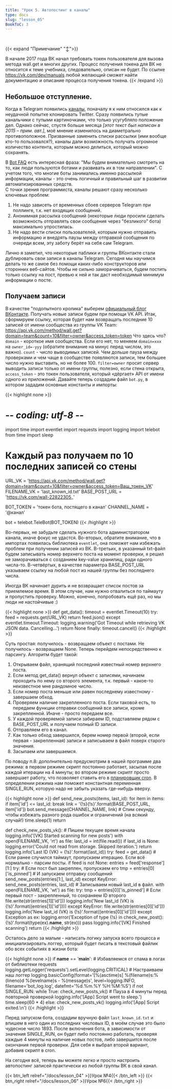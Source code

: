 ```yaml
---
title: "Урок 5. Автопостинг в каналы"
type: docs
slug: "lesson_05"
BookToC: 3
---
```

⁠

{{< expand "Примечание" "↕">}}

В начале 2017 года ВК начал требовать токен пользователя для вызова метода wall.get и многих других. Процесс получения токена для ВК не относится к теме учебника, следовательно, описан не будет. По ссылке https://vk.com/dev/manuals любой желающий сможет найти документацию и описание процесса получения токена.
{{< /expand >}}

## Небольшое отступление.  
Когда в Telegram появились [каналы](https://telegram.org/blog/channels), поначалу я к ним относился как к неудачной попытке клонировать Twitter. Сразу появились тупые канальчики с тупыми картиночками, что только усугубляло положение дел. Однако сейчас, спустя больше месяца _[этот текст был написан в 2015 – прим. авт.]_, моё мнение изменилось на диаметрально противоположное. Призванные заменить списки рассылки (ими вообще кто-то пользовался?), каналы дали возможность получать огромное количество контента, которым можно делиться, который можно сохранять.

В [Bot FAQ](https://core.telegram.org/bots/faq#will-you-add-x-to-the-bot-api) есть интересная фраза: "Мы будем внимательно смотреть на то, как люди пользуются ботами и развивать их в том направлении". С учетом того, что многие боты занимались именно рассылкой информации, каналы - это очень логичный и правильный шаг в развитии автоматизированных средств.  
С точки зрения программиста, каналы решают сразу несколько ключевых проблем:  
1. Не надо зависеть от временных сбоев серверов Telegram при поллинге, т.к. нет входящих сообщений.  
2. Анонимная рассылка сообщений (некоторые люди просили сделать возможность отправлять свои сообщения через "безликого" бота) максимально упростилась.  
3. Не надо вести списки пользователей, которым нужно отправить информацию и внедрять паузы между отправкой сообщения по очереди всем, эту заботу берёт на себя сам Telegram.

Лично я заметил, что некоторые паблики и группы ВКонтакте стали дублировать свои записи в каналы Telegram. Сегодня мы научимся делать то же самое без помощи каких-либо конструкторов или сторонних веб-сайтов. Чтобы не сильно заморачиваться, будем постить только ссылку на пост, превью к ней и так даст необходимый минимум информации о посте.

## Получаем записи

В качестве "подопытного кролика" выберем [официальный блог ВКонтакте](https://vk.com/team). Получать новые записи будем при помощи VK API.
Итак, сформируем ссылку, которая будет нам возвращать последние 10 записей от имени сообщества из группы VK Team: https://api.vk.com/method/wall.get?domain=team&count=10&filter=owner&access_token=token
Что здесь что? `domain` - короткое имя сообщества. Если его нет, то меняем `domain=xxx` на `owner_id=-yyy` (обратите внимание на минус перед числом, это важно). `count` - число выводимых записей. Чем дольше пауза между проверками и чем чаще в сообществе появляются записи, тем большее число нужно выставить, но не более 100. `filter=owner` просит сервер выводить записи только от имени группы, полезно, если стена открыта, `access_token` - это токен пользователя, который «дёргает» API от имени одного из приложений. Давайте теперь создадим файл `bot.py`, в котором зададим основные константы и импорты:

{{< highlight none >}}
# -*- coding: utf-8 -*-

import time
import eventlet
import requests
import logging
import telebot
from time import sleep

 # Каждый раз получаем по 10 последних записей со стены
URL_VK = 'https://api.vk.com/method/wall.get?domain=team&count=10&filter=owner&access_token=Ваш_токен_VK'
FILENAME_VK = 'last_known_id.txt'
BASE_POST_URL = 'https://vk.com/wall-22822305_'

BOT_TOKEN = 'токен бота, постящего в канал'
CHANNEL_NAME = '@канал'

bot = telebot.TeleBot(BOT_TOKEN)
{{< /highlight >}}

Во-первых, не забудьте сделать нужного бота администратором канала, иначе фокус не удастся. Во-вторых, обратите внимание, что в импортах появилась библиотека `eventlet`, она поможет нам избежать проблем при получении записей из ВК. В-третьих, в указанный txt-файл будем записывать номер верхнего поста на момент проверки, я решил не заморачиваться с созданием key-value хранилищ, ради одного числа-то. В-четвёртых, в качестве параметра BASE_POST_URL указываем ссылку на любой пост из нашей группы без последнего числа.

Иногда ВК начинает дурить и не возвращает список постов за приемлемое время. В этом случае, нам нужно отвалиться по таймауту и пропустить проверку. Можно, конечно, попробовать ещё раз, но мы люди не настойчивые :)

{{< highlight none >}}
def get_data():
    timeout = eventlet.Timeout(10)
    try:
        feed = requests.get(URL_VK)
        return feed.json()
    except eventlet.timeout.Timeout:
        logging.warning('Got Timeout while retrieving VK JSON data. Cancelling...')
        return None
    finally:
        timeout.cancel()
{{< /highlight >}}

Суть простая: получилось - возвращаем объект с постами. Не получилось - возвращаем None. Теперь перейдем непосредственно к парсингу. Алгоритм будет такой:  
1. Открываем файл, хранящий последний известный номер верхнего поста.  
2. Если метод get_data() вернул объект с записями, начинаем проходить по нему со второго элемента, т.к. первый - какое-то неизвестное мне рандомное число.  
3. Если номер поста меньше или равен последнему известному - завершаем обход.  
4. Проверяем наличие закрепленного поста. Если таковой есть, то передаем функции отправки сообщений все записи, кроме закрепленной. Иначе - просто передаем все.  
5. У каждой проверяемой записи забираем ID, подставляем рядом с BASE_POST_URL и получаем полный ID записи.  
6. Отправляем его в канал.  
7. Как только обход завершился, берем номер первой (второй, если первая - закрепленная) записи и записываем в файл поверх старого значения.  
8. Засыпаем или завершаемся.

По поводу п.8: дополнительно предусмотрим в нашей программе два режима: в первом режиме скрипт постоянно работает, засыпая после каждой итерации на 4 минуты; во втором режиме скрипт просто завершает работу, что позволяет ставить его в [планировщик cron](https://ru.wikipedia.org/wiki/Cron). В определении режима нам поможет константная переменная SINGLE_RUN, которую надо не забыть указать где-нибудь вверху.

{{< highlight none >}}
def send_new_posts(items, last_id):
    for item in items:
        if item['id'] <= last_id:
            break
        link = '{!s}{!s}'.format(BASE_POST_URL, item['id'])
        bot.send_message(CHANNEL_NAME, link)
        # Спим секунду, чтобы избежать разного рода ошибок и ограничений (на всякий случай!)
        time.sleep(1)
    return


def check_new_posts_vk():
    # Пишем текущее время начала
    logging.info('[VK] Started scanning for new posts')
    with open(FILENAME_VK, 'rt') as file:
        last_id = int(file.read())
        if last_id is None:
            logging.error('Could not read from storage. Skipped iteration.')
            return
        logging.info('Last ID (VK) = {!s}'.format(last_id))
    try:
        feed = get_data()
        # Если ранее случился таймаут, пропускаем итерацию. Если всё нормально - парсим посты.
        if feed is not None:
            entries = feed['response'][1:]
            try:
                # Если пост был закреплен, пропускаем его
                tmp = entries[0]['is_pinned']
                # И запускаем отправку сообщений
                send_new_posts(entries[1:], last_id)
            except KeyError:
                send_new_posts(entries, last_id)
            # Записываем новый last_id в файл.
            with open(FILENAME_VK, 'wt') as file:
                try:
                    tmp = entries[0]['is_pinned']
                    # Если первый пост - закрепленный, то сохраняем ID второго
                    file.write(str(entries[1]['id']))
                    logging.info('New last_id (VK) is {!s}'.format((entries[1]['id'])))
                except KeyError:
                    file.write(str(entries[0]['id']))
                    logging.info('New last_id (VK) is {!s}'.format((entries[0]['id'])))
    except Exception as ex:
        logging.error('Exception of type {!s} in check_new_post(): {!s}'.format(type(ex).__name__, str(ex)))
        pass
    logging.info('[VK] Finished scanning')
    return
{{< /highlight >}}

Осталось дело за малым - написать логику запуска всего процесса и инициализировать логгер, который будет писать в текстовый файлик обо всех событиях в жизни бота:

{{< highlight none >}}
if __name__ == '__main__':
    # Избавляемся от спама в логах от библиотеки requests
    logging.getLogger('requests').setLevel(logging.CRITICAL)
    # Настраиваем наш логгер
    logging.basicConfig(format='[%(asctime)s] %(filename)s:%(lineno)d %(levelname)s - %(message)s', level=logging.INFO,
                        filename='bot_log.log', datefmt='%d.%m.%Y %H:%M:%S')
    if not SINGLE_RUN:
        while True:
            check_new_posts_vk()
            # Пауза в 4 минуты перед повторной проверкой
            logging.info('[App] Script went to sleep.')
            time.sleep(60 * 4)
    else:
        check_new_posts_vk()
    logging.info('[App] Script exited.\n')
{{< /highlight >}}

Перед запуском бота, создадим вручную файл `last_known_id.txt` и впишем в него один из последних числовых ID, в моём случае это было чудесное число 1893. После включения бота, в зависимости от значения SINGLE_RUN, он будет либо постоянно работать, проверяя каждые 4 минуты на наличие новых постов, либо завершится после окончания первой проверки. Для себя я выбрал второй вариант, добавив скрипт в cron.

На сегодня всё, теперь вы можете легко и просто настроить автопостинг записей практически из любой группы ВК в свой канал.

{{< btn_left relref="/docs/lesson_04" >}}Урок №4{{< /btn_left >}}
{{< btn_right relref="/docs/lesson_06" >}}Урок №6{{< /btn_right >}}